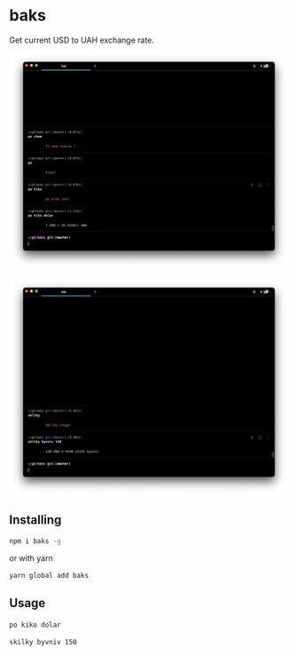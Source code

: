 # baks
Get current USD to UAH exchange rate.

![usage](./usage.png)

![usage](./usage-2.png)

## Installing

```bash
npm i baks -g
```

or with yarn

```bash
yarn global add baks
```


## Usage

```bash
po kiko dolar
```

```bash
skilky byvniv 150
```
